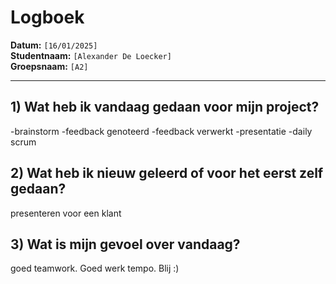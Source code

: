 # Logboek

**Datum:** `[16/01/2025]`  
**Studentnaam:** `[Alexander De Loecker]`  
**Groepsnaam:** `[A2]`

---

## 1) Wat heb ik vandaag gedaan voor mijn project?

-brainstorm
-feedback genoteerd
-feedback verwerkt
-presentatie
-daily scrum

## 2) Wat heb ik nieuw geleerd of voor het eerst zelf gedaan?

presenteren voor een klant

## 3) Wat is mijn gevoel over vandaag?

goed teamwork. Goed werk tempo. Blij :)
